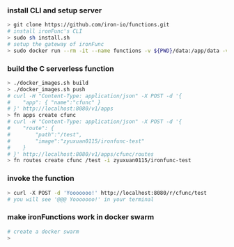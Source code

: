 ### install CLI and setup server

```bash
> git clone https://github.com/iron-io/functions.git
# install ironFunc's CLI
> sudo sh install.sh
# setup the gateway of ironFunc
> sudo docker run --rm -it --name functions -v ${PWD}/data:/app/data -v /var/run/docker.sock:/var/run/docker.sock -p 8080:8080 -m 2G iron/functions
```

### build the C serverless function

```bash
> ./docker_images.sh build
> ./docker_images.sh push
# curl -H "Content-Type: application/json" -X POST -d '{
#    "app": { "name":"cfunc" }
# }' http://localhost:8080/v1/apps
> fn apps create cfunc
# curl -H "Content-Type: application/json" -X POST -d '{
#    "route": {
#        "path":"/test",
#        "image":"zyuxuan0115/ironfunc-test"
#    }
# }' http://localhost:8080/v1/apps/cfunc/routes
> fn routes create cfunc /test -i zyuxuan0115/ironfunc-test

```

### invoke the function

```bash
> curl -X POST -d 'Yooooooo!' http://localhost:8080/r/cfunc/test
# you will see '@@@ Yooooooo!' in your terminal
```

### make ironFunctions work in docker swarm
```bash
# create a docker swarm
> 
```
